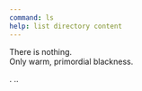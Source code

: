 ```yaml
---
command: ls
help: list directory content
---
```


[](sleep:1000)
[](ui:animate)
There is nothing.  
[](sleep:2000)
[](ui:animate)
Only warm, primordial blackness.  
[](sleep:2000)

. ..  
[](sleep:1000)
